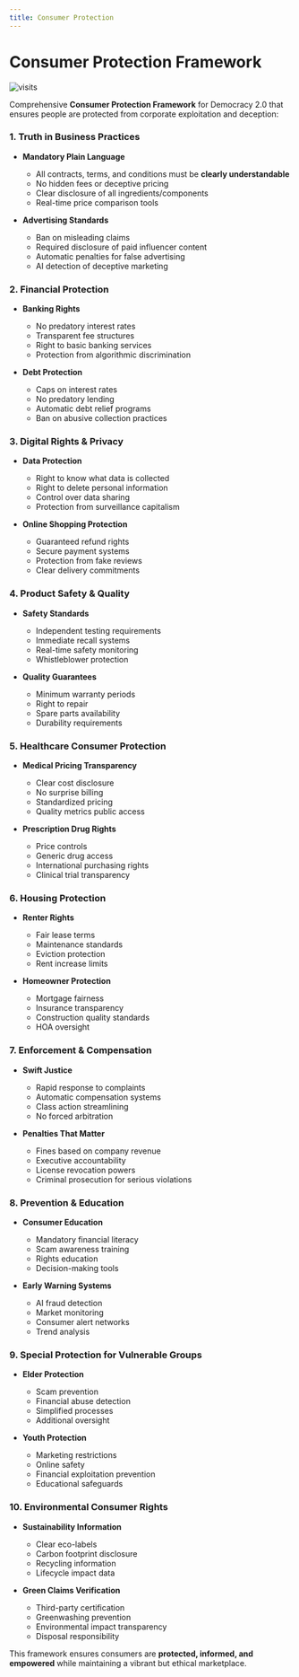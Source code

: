 ```yaml
---
title: Consumer Protection
---
```


# Consumer Protection Framework

![visits](https://visit-counter.vercel.app/counter.png?page=https%3A%2F%2Fselwynpolit.github.io%2Fdemo2%2Fconsumer_protection&s=16&c=030303&bg=00000000&no=5&ff=electrolize&tb=&ta=+Views)

Comprehensive **Consumer Protection Framework** for Democracy 2.0 that ensures people are protected from corporate exploitation and deception:

### **1. Truth in Business Practices**
- **Mandatory Plain Language**
    - All contracts, terms, and conditions must be **clearly understandable**
    - No hidden fees or deceptive pricing
    - Clear disclosure of all ingredients/components
    - Real-time price comparison tools

- **Advertising Standards**
    - Ban on misleading claims
    - Required disclosure of paid influencer content
    - Automatic penalties for false advertising
    - AI detection of deceptive marketing

### **2. Financial Protection**
- **Banking Rights**
    - No predatory interest rates
    - Transparent fee structures
    - Right to basic banking services
    - Protection from algorithmic discrimination

- **Debt Protection**
    - Caps on interest rates
    - No predatory lending
    - Automatic debt relief programs
    - Ban on abusive collection practices

### **3. Digital Rights & Privacy**
- **Data Protection**
    - Right to know what data is collected
    - Right to delete personal information
    - Control over data sharing
    - Protection from surveillance capitalism

- **Online Shopping Protection**
    - Guaranteed refund rights
    - Secure payment systems
    - Protection from fake reviews
    - Clear delivery commitments

### **4. Product Safety & Quality**
- **Safety Standards**
    - Independent testing requirements
    - Immediate recall systems
    - Real-time safety monitoring
    - Whistleblower protection

- **Quality Guarantees**
    - Minimum warranty periods
    - Right to repair
    - Spare parts availability
    - Durability requirements

### **5. Healthcare Consumer Protection**
- **Medical Pricing Transparency**
    - Clear cost disclosure
    - No surprise billing
    - Standardized pricing
    - Quality metrics public access

- **Prescription Drug Rights**
    - Price controls
    - Generic drug access
    - International purchasing rights
    - Clinical trial transparency

### **6. Housing Protection**
- **Renter Rights**
    - Fair lease terms
    - Maintenance standards
    - Eviction protection
    - Rent increase limits

- **Homeowner Protection**
    - Mortgage fairness
    - Insurance transparency
    - Construction quality standards
    - HOA oversight

### **7. Enforcement & Compensation**
- **Swift Justice**
    - Rapid response to complaints
    - Automatic compensation systems
    - Class action streamlining
    - No forced arbitration

- **Penalties That Matter**
    - Fines based on company revenue
    - Executive accountability
    - License revocation powers
    - Criminal prosecution for serious violations

### **8. Prevention & Education**
- **Consumer Education**
    - Mandatory financial literacy
    - Scam awareness training
    - Rights education
    - Decision-making tools

- **Early Warning Systems**
    - AI fraud detection
    - Market monitoring
    - Consumer alert networks
    - Trend analysis

### **9. Special Protection for Vulnerable Groups**
- **Elder Protection**
    - Scam prevention
    - Financial abuse detection
    - Simplified processes
    - Additional oversight

- **Youth Protection**
    - Marketing restrictions
    - Online safety
    - Financial exploitation prevention
    - Educational safeguards

### **10. Environmental Consumer Rights**
- **Sustainability Information**
    - Clear eco-labels
    - Carbon footprint disclosure
    - Recycling information
    - Lifecycle impact data

- **Green Claims Verification**
    - Third-party certification
    - Greenwashing prevention
    - Environmental impact transparency
    - Disposal responsibility

This framework ensures consumers are **protected, informed, and empowered** while maintaining a vibrant but ethical marketplace. 

